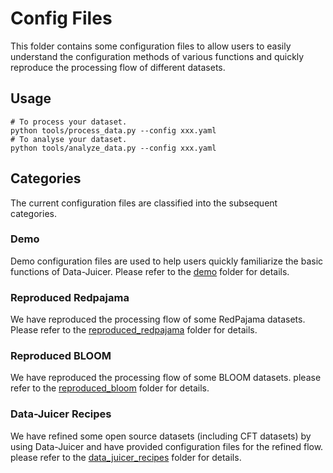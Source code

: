 # Config Files

This folder contains some configuration files to allow users to easily understand the configuration methods of various functions and quickly reproduce the processing flow of different datasets.

## Usage

```shell
# To process your dataset.
python tools/process_data.py --config xxx.yaml
# To analyse your dataset.
python tools/analyze_data.py --config xxx.yaml
```

## Categories

The current configuration files are classified into the subsequent categories.

### Demo

Demo configuration files are used to help users quickly familiarize the basic functions of Data-Juicer. Please refer to the [demo](demo) folder for details.


### Reproduced Redpajama

We have reproduced the processing flow of some RedPajama datasets. Please refer to the [reproduced_redpajama](reproduced_redpajama) folder for details.

### Reproduced BLOOM

We have reproduced the processing flow of some BLOOM datasets. please refer to the [reproduced_bloom](reproduced_bloom) folder for details.

### Data-Juicer Recipes
We have refined some open source datasets (including CFT datasets) by using Data-Juicer and have provided configuration files for the refined flow. please refer to the [data_juicer_recipes](data_juicer_recipes) folder for details.
